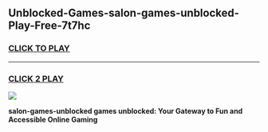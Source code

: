 
## Unblocked-Games-salon-games-unblocked-Play-Free-7t7hc
<h3>
<a href="https://premium76.site?title=salon-games-unblocked&ref=22A">CLICK TO PLAY</a></h3>
<hr>

<h3>
<a href="https://premium76.site?title=salon-games-unblocked&ref=22A">CLICK 2 PLAY</a>
  
</h3>

<a href="https://premium76.site?title=salon-games-unblocked&ref=22A"><img src="https://clearcache.store/games.png"></a>


**salon-games-unblocked games unblocked: Your Gateway to Fun and Accessible Online Gaming**
